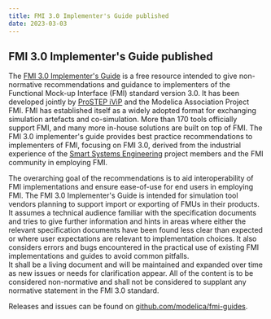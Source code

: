 ```yaml
---
title: FMI 3.0 Implementer's Guide published
date: 2023-03-03
---
```


## FMI 3.0 Implementer's Guide published

The [FMI 3.0 Implementer's Guide](https://modelica.github.io/fmi-guides/main/fmi-guide/) is a free resource intended to give non-normative recommendations and guidance to implementers of the Functional Mock-up Interface (FMI) standard version 3.0.
It has been developed jointly by [ProSTEP iViP](https://www.prostep.org/) and the Modelica Association Project FMI.
FMI has established itself as a widely adopted format for exchanging simulation artefacts and co-simulation.
More than 170 tools officially support FMI, and many more in-house solutions are built on top of FMI. 
The FMI 3.0 implementer's guide provides best practice recommendations to implementers of FMI, focusing on FMI 3.0, derived from the industrial experience of the [Smart Systems Engineering](https://www.prostep.org/projekte/smart-systems-engineering/) project members and the FMI community in employing FMI.

The overarching goal of the recommendations is to aid interoperability of FMI implementations and ensure ease-of-use for end users in employing FMI. 
The FMI 3.0 Implementer's Guide is intended for simulation tool vendors planning to support import or exporting of FMUs in their products.
It assumes a technical audience familiar with the specification documents and tries to give further information and hints in areas where either the relevant specification documents have been found less clear than expected or where user expectations are relevant to implementation choices.
It also considers errors and bugs encountered in the practical use of existing FMI implementations and guides to avoid common pitfalls.  
It shall be a living document and will be maintained and expanded over time as new issues or needs for clarification appear.
All of the content is to be considered non-normative and shall not be considered to supplant any normative statement in the FMI 3.0 standard.

Releases and issues can be found on [github.com/modelica/fmi-guides](https://github.com/modelica/fmi-guides/tree/main/fmi-guide).
